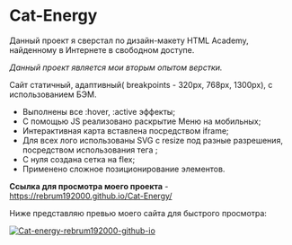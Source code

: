 # Cat-Energy

Данный проект я сверстал по дизайн-макету HTML Academy, найденному в Интернете в свободном доступе.

*Данный проект является мои вторым опытом верстки.*

Сайт статичный, адаптивный( breakpoints - 320px, 768px, 1300px), с использованием БЭМ.
  - Выполнены все :hover, :active эффекты;
  - С помощью JS реализовано раскрытие Меню на мобильных;
  - Интерактивная карта вставлена посредством iframe;
  - Для всех лого использованы SVG с resize под разные разрешения, посредством использования тега <picture>;
  - С нуля создана сетка на flex;
  - Применено сложное позиционирование элементов.
  
**Ссылка для просмотра моего проекта** - https://rebrum192000.github.io/Cat-Energy/

Ниже представляю превью моего сайта для быстрого просмотра:

<a href="https://ibb.co/br9SXZ5"><img src="https://i.ibb.co/D72xQyf/Cat-energy-rebrum192000-github-io.png" alt="Cat-energy-rebrum192000-github-io" border="0"></a>
